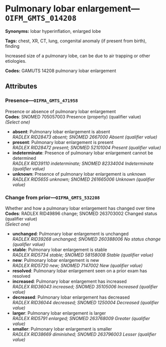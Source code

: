 # Pulmonary lobar enlargement—`OIFM_GMTS_014208`

**Synonyms:** lobar hyperinflation, enlarged lobe

**Tags:** chest, XR, CT, lung, congenital anomaly (if present from birth), finding

Increased size of a pulmonary lobe, can be due to air trapping or other etiologies.

**Codes:** GAMUTS 14208 pulmonary lobar enlargement

## Attributes

### Presence—`OIFMA_GMTS_471958`

Presence or absence of pulmonary lobar enlargement  
**Codes**: SNOMED 705057003 Presence (property) (qualifier value)  
*(Select one)*

- **absent**: Pulmonary lobar enlargement is absent  
_RADLEX RID28473 absent; SNOMED 2667000 Absent (qualifier value)_
- **present**: Pulmonary lobar enlargement is present  
_RADLEX RID28472 present; SNOMED 52101004 Present (qualifier value)_
- **indeterminate**: Presence of pulmonary lobar enlargement cannot be determined  
_RADLEX RID39110 indeterminate; SNOMED 82334004 Indeterminate (qualifier value)_
- **unknown**: Presence of pulmonary lobar enlargement is unknown  
_RADLEX RID5655 unknown; SNOMED 261665006 Unknown (qualifier value)_

### Change from prior—`OIFMA_GMTS_532208`

Whether and how a pulmonary lobar enlargement has changed over time  
**Codes**: RADLEX RID49896 change; SNOMED 263703002 Changed status (qualifier value)  
*(Select one)*

- **unchanged**: Pulmonary lobar enlargement is unchanged  
_RADLEX RID39268 unchanged; SNOMED 260388006 No status change (qualifier value)_
- **stable**: Pulmonary lobar enlargement is stable  
_RADLEX RID5734 stable; SNOMED 58158008 Stable (qualifier value)_
- **new**: Pulmonary lobar enlargement is new  
_RADLEX RID5720 new; SNOMED 7147002 New (qualifier value)_
- **resolved**: Pulmonary lobar enlargement seen on a prior exam has resolved  
- **increased**: Pulmonary lobar enlargement has increased  
_RADLEX RID36043 increased; SNOMED 35105006 Increased (qualifier value)_
- **decreased**: Pulmonary lobar enlargement has decreased  
_RADLEX RID36044 decreased; SNOMED 1250004 Decreased (qualifier value)_
- **larger**: Pulmonary lobar enlargement is larger  
_RADLEX RID5791 enlarged; SNOMED 263768009 Greater (qualifier value)_
- **smaller**: Pulmonary lobar enlargement is smaller  
_RADLEX RID38669 diminished; SNOMED 263796003 Lesser (qualifier value)_